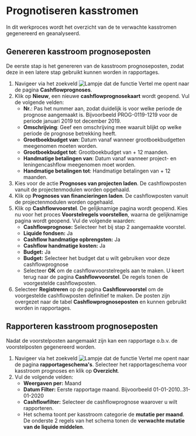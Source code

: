 # Prognotiseren kasstromen

In dit werkproces wordt het overzicht van de te verwachte kasstromen gegenereerd en geanalyseerd.


## Genereren kasstroom prognoseposten

De eerste stap is het genereren van de kasstroom prognoseposten, zodat deze in een latere stap gebruikt kunnen worden in rapportages. 

1. Navigeer via het zoekveld ![Lampje dat de functie Vertel me opent](https://docs.microsoft.com/nl-NL/dynamics365/business-central/media/ui-search/search_small.png "Vertel me wat u wilt doen") naar de pagina **Cashflowprognoses**.
2. Klik op **Nieuw**, een nieuwe **cashflowprognosekaart** wordt geopend. Vul de volgende velden:
	- **Nr.**: Pas het nummer aan, zodat duidelijk is voor welke periode de prognose aangemaakt is. Bijvoorbeeld PROG-0119-1219 voor de periode januari 2019 tot december 2019.
	- **Omschrijving**: Geef een omschrijving mee waaruit blijkt op welke periode de prognose betrekking heeft.
	- **Grootboekbudget van**: Datum vanaf wanneer grootboekbudgetten meegenomen moeten worden.
	- **Grootboekbudget tot**: Grootboekbudget van + 12 maanden.
	- **Handmatige betalingen van**: Datum vanaf wanneer project- en leningencashflow meegenomen moet worden.
	- **Handmatige betalingen tot**: Handmatige betalingen van + 12 maanden.
3. Kies voor de actie **Prognoses van projecten laden**. De cashflowposten vanuit de projectenmodulen worden opgehaald.
4.  Klik op **Prognoses van financieringen laden**. De cashflowposten vanuit de projectenmodulen worden opgehaald.
5. Klik op **Cashflowvoorstel**. De gelijknamige pagina  wordt geopend. Kies nu voor het proces **Voorstelregels voorstellen**, waarna de gelijknamige pagina wordt geopend. Vul de volgende waarden:
	- **Cashflowprognose:** Selecteer het bij stap 2 aangemaakte voorstel.
	- **Liquide fondsen:** Ja
	- **Cashflow handmatige opbrengsten:** Ja
	- **Cashflow handmatige kosten:** Ja
	- **Budget:** Ja
	- **Budget:** Selecteer het budget dat u wilt gebruiken voor deze cashflowprognose
	- Selecteer **OK** om de cashflowvoorstelregels aan te maken. U keert terug naar de pagina **Cashflowvoorstel**. De regels tonen de voorgestelde cashflowposten.
6. Selecteer **Registreren** op de pagina **Cashflowvoorstel** om de voorgestelde cashflowposten definitief te maken. De posten zijn overgezet naar de tabel **Cashflowprognoseposten** en kunnen gebruikt worden in rapportages.

## Rapporteren kasstroom prognoseposten

Nadat de voorstelposten aangemaakt zijn kan een rapportage o.b.v. de voorstelposten gegenereerd worden. 

1. Navigeer via het zoekveld ![Lampje dat de functie Vertel me opent](https://docs.microsoft.com/nl-NL/dynamics365/business-central/media/ui-search/search_small.png "Vertel me wat u wilt doen") naar de pagina **rapportageschema's**. Selecteer het rapportageschema voor kasstroom prognoses en klik op **Overzicht**. 
2. Vul de volgende velden:
	- **Weergaven per:** Maand
	- **Datum Filter:** Eerste rapportage maand. Bijvoorbeeld 01-01-2010..31-01-2020
	- **Cashflowfilter:** Selecteer de cashflowprognose waarover u wilt rapporteren.
	- Het schema toont per kasstroom categorie de **mutatie per maand**. De onderste 2 regels van het schema tonen de **verwachte mutatie van de liquide middelen**.
<!--stackedit_data:
eyJoaXN0b3J5IjpbLTM0MzU1NzA0NywxNTY4NzA3NjYsLTE2Nz
gzOTk0NywyMTI5MzU3OTgsMzY4MTc0OTQ5XX0=
-->